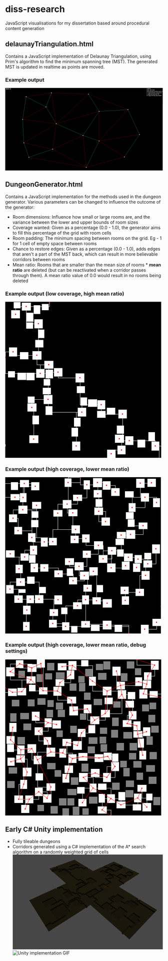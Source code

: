 # diss-research
JavaScript visualisations for my dissertation based around procedural content generation

## delaunayTriangulation.html
Contains a JavaScript implementation of Delaunay Triangulation, using Prim's algorithm to find the minimum spanning tree (MST). The generated MST is updated in realtime as points are moved.

### Example output
![Delaunay sample](/samples/delaunaysample.PNG)


## DungeonGenerator.html
Contains a JavaScript implementation for the methods used in the dungeon generator. Various parameters can be changed to influence the outcome of the generator:

* Room dimensions: Influence how small or large rooms are, and the variance between the lower and upper bounds of room sizes
* Coverage wanted: Given as a percentage (0.0 - 1.0), the generator aims to fill this percentage of the grid with room cells
* Room padding: The minimum spacing between rooms on the grid. Eg - 1 for 1 cell of empty space between rooms
* Chance to restore edges: Given as a percentage (0.0 - 1.0), adds edges that aren't a part of the MST back, which can result in more believable corridors between rooms
* Mean ratio: Rooms that are smaller than the mean size of rooms * **mean ratio** are deleted (but can be reactivated when a corridor passes through them). A mean ratio value of 0.0 would result in no rooms being deleted

### Example output (low coverage, high mean ratio)
![Low coverage](/samples/generator1.PNG)

### Example output (high coverage, lower mean ratio)
![High coverage](/samples/generator2.PNG)

### Example output (high coverage, lower mean ratio, debug settings)
![High coverage with debug](/samples/generator3.PNG)

## Early C# Unity implementation
* Fully tileable dungeons
* Corridors generated using a C# implementation of the A* search algorithm on a randomly weighted grid of cells
![Unity implementation](/samples/unitysample1.PNG)
![Unity implementation GIF](/samples/project5.gif)
